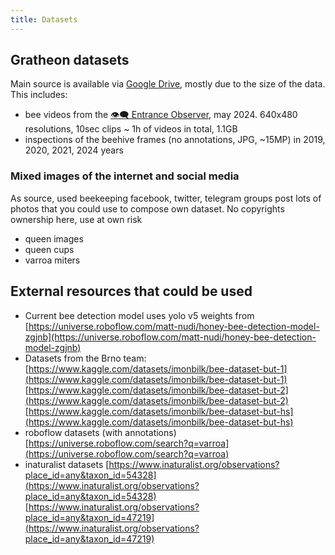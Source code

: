 ```yaml
---
title: Datasets
---
```


## Gratheon datasets

Main source is available via [Google Drive](https://drive.google.com/drive/folders/105PmxDKFUR6NCPLHBkXGdkfcZwWf9ABI?usp=drive_link), mostly due to the size of the data. This includes:

- bee videos from the [👁️‍🗨️ Entrance Observer](/about/products/beehive_camera/), may 2024.
  640x480 resolutions, 10sec clips ~ 1h of videos in total, 1.1GB
- inspections of the beehive frames (no annotations, JPG, ~15MP) in 2019, 2020, 2021, 2024 years

### Mixed images of the internet and social media

As source, used beekeeping facebook, twitter, telegram groups post lots of photos that you could use to compose own dataset. No copyrights ownership here, use at own risk

- queen images
- queen cups
- varroa miters

## External resources that could be used

- Current bee detection model uses yolo v5 weights from [https://universe.roboflow.com/matt-nudi/honey-bee-detection-model-zgjnb](https://universe.roboflow.com/matt-nudi/honey-bee-detection-model-zgjnb)
- Datasets from the Brno team: [https://www.kaggle.com/datasets/imonbilk/bee-dataset-but-1](https://www.kaggle.com/datasets/imonbilk/bee-dataset-but-1) [https://www.kaggle.com/datasets/imonbilk/bee-dataset-but-2](https://www.kaggle.com/datasets/imonbilk/bee-dataset-but-2) [https://www.kaggle.com/datasets/imonbilk/bee-dataset-but-hs](https://www.kaggle.com/datasets/imonbilk/bee-dataset-but-hs)
- roboflow datasets (with annotations) [https://universe.roboflow.com/search?q=varroa](https://universe.roboflow.com/search?q=varroa)
- inaturalist datasets [https://www.inaturalist.org/observations?place_id=any&taxon_id=54328](https://www.inaturalist.org/observations?place_id=any&taxon_id=54328) [https://www.inaturalist.org/observations?place_id=any&taxon_id=47219](https://www.inaturalist.org/observations?place_id=any&taxon_id=47219)

